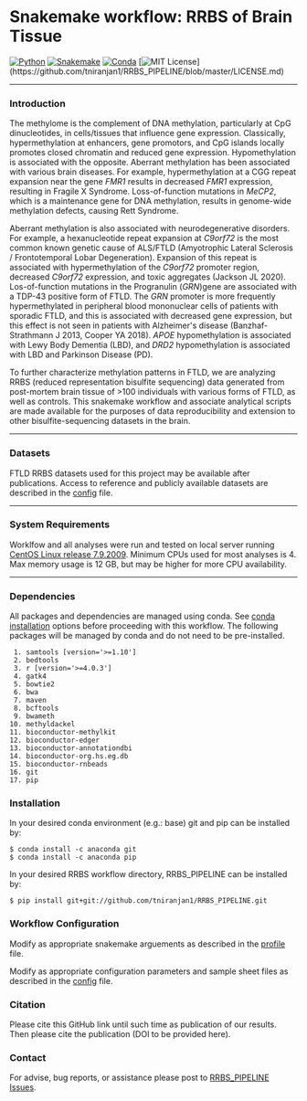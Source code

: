 # Snakemake workflow: RRBS of Brain Tissue

[![Python](https://img.shields.io/badge/python-=3.8.10-brightgreen.svg)](https://docs.python.org/3.8/)
[![Snakemake](https://img.shields.io/badge/snakemake-=6.5.3-blueviolet.svg)](https://snakemake.github.io)
[![Conda](https://img.shields.io/badge/conda-=4.10.3-blue.svg)](https://docs.conda.io/en/latest/)
[![MIT License](https://img.shields.io/apm/l/atomic-design-ui.svg?)](https://github.com/tniranjan1/RRBS_PIPELINE/blob/master/LICENSE.md)

---
### Introduction
The methylome is the complement of DNA methylation, particularly at CpG dinucleotides, in cells/tissues that influence gene expression. Classically, hypermethylation at enhancers, gene promotors, and CpG islands locally promotes closed chromatin and reduced gene expression. Hypomethylation is associated with the opposite. Aberrant methylation has been associated with various brain diseases. For example, hypermethylation at a CGG repeat expansion near the gene *FMR1* results in decreased *FMR1* expression, resulting in Fragile X Syndrome. Loss-of-function mutations in *MeCP2*, which is a maintenance gene for DNA methylation, results in genome-wide methylation defects, causing Rett Syndrome.

Aberrant methylation is also associated with neurodegenerative disorders. For example, a hexanucleotide repeat expansion at *C9orf72* is the most common known genetic cause of ALS/FTLD (Amyotrophic Lateral Sclerosis / Frontotemporal Lobar Degeneration). Expansion of this repeat is associated with hypermethylation of the *C9orf72* promoter region, decreased *C9orf72* expression, and toxic aggregates (Jackson JL 2020). Los-of-function mutations in the Progranulin (*GRN*)gene are associated with a TDP-43 positive form of FTLD. The *GRN* promoter is more frequently hypermethylated in peripheral blood mononuclear cells of patients with sporadic FTLD, and this is associated with decreased gene expression, but this effect is not seen in patients with Alzheimer's disease (Banzhaf-Strathmann J 2013, Cooper YA 2018). *APOE* hypomethylation is associated with Lewy Body Dementia (LBD), and *DRD2* hypomethylation is associated with LBD and Parkinson Disease (PD).

To further characterize methylation patterns in FTLD, we are analyzing RRBS (reduced representation bisulfite sequencing) data generated from post-mortem brain tissue of >100 individuals with various forms of FTLD, as well as controls. This snakemake workflow and associate analytical scripts are made available for the purposes of data reproducibility and extension to other bisulfite-sequencing datasets in the brain.

---
### Datasets
FTLD RRBS datasets used for this project may be available after publications.
Access to reference and publicly available datasets are described in the [config](https://github.com/tniranjan1/RRBS_PIPELINE/blob/master/config/config.yaml) file.

---
### System Requirements
Worklfow and all analyses were run and tested on local server running [CentOS Linux release 7.9.2009](https://www.centos.org/).
Minimum CPUs used for most analyses is 4. Max memory usage is 12 GB, but may be higher for more CPU availability.

---
### Dependencies
All packages and dependencies are managed using conda.
See [conda installation](https://conda.io/projects/conda/en/latest/user-guide/install/index.html) options before proceeding with this workflow.
The following packages will be managed by conda and do not need to be pre-installed.

     1. samtools [version='>=1.10']
     2. bedtools
     3. r [version='>=4.0.3']
     4. gatk4
     5. bowtie2
     6. bwa
     7. maven
     8. bcftools
     9. bwameth
    10. methyldackel
    11. bioconductor-methylkit
    12. bioconductor-edger
    13. bioconductor-annotationdbi
    14. bioconductor-org.hs.eg.db
    15. bioconductor-rnbeads
    16. git
    17. pip

### Installation
In your desired conda environment (e.g.: base) git and pip can be installed by:

    $ conda install -c anaconda git
    $ conda install -c anaconda pip
In your desired RRBS workflow directory, RRBS_PIPELINE can be installed by:

    $ pip install git+git://github.com/tniranjan1/RRBS_PIPELINE.git

### Workflow Configuration
Modify as appropriate snakemake arguements as described in the [profile](https://github.com/tniranjan1/RRBS_PIPELINE/blob/master/workflow/profile/config.yaml) file.

Modify as appropriate configuration parameters and sample sheet files as described in the [config](https://github.com/tniranjan1/RRBS_PIPELINE/blob/master/config/config.yaml) file.

### Citation
Please cite this GitHub link until such time as publication of our results. Then please cite the publication (DOI to be provided here).

### Contact
For advise, bug reports, or assistance please post to [RRBS_PIPELINE Issues](https://github.com/tniranjan1/RRBS_PIPELINE/issues).

